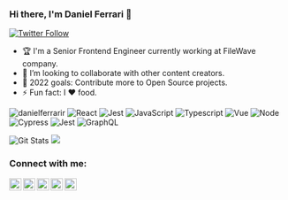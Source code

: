 ### Hi there, I'm Daniel Ferrari 👋

[![Twitter Follow](https://img.shields.io/twitter/follow/danielferrarir?color=1DA1F2&logo=twitter&style=for-the-badge)](https://twitter.com/intent/follow?original_referer=https%3A%2F%2Fgithub.com%2Fdanielferrarir&screen_name=danielferrarir)

- :trophy: I'm a Senior Frontend Engineer currently working at FileWave company.
- :open_hands: I’m looking to collaborate with other content creators.
- 🥅 2022 goals: Contribute more to Open Source projects.
- ⚡ Fun fact: I :heart: food.

<img src="https://komarev.com/ghpvc/?username=danielferrarir&color=brightgreen" alt="danielferrarir" /> <img src="https://img.shields.io/badge/-React%20JS-61DAFB?logo=react&logoColor=white&labelColor=61DAFB" alt="React" /> <img src="https://img.shields.io/badge/-Redux-764ABC?logo=redux&logoColor=white&labelColor=764ABC" alt="Jest" /> <img src="https://img.shields.io/badge/-JavaScript-F7DF1E?logo=javascript&logoColor=white&labelColor=F7DF1E" alt="JavaScript" /> <img src="https://img.shields.io/badge/-TypeScript-007ACC?logo=typescript&logoColor=white&labelColor=007ACC" alt="Typescript" /> <img src="https://img.shields.io/badge/-Vue%20JS-4FC08D?logo=vue.js&logoColor=white&labelColor=4FC08D" alt="Vue" /> <img src="https://img.shields.io/badge/-Node-green?logo=node.js&logoColor=white&labelColor=green" alt="Node" /> <img src="https://img.shields.io/badge/-Cypress-17202C?logo=cypress&logoColor=white&labelColor=17202C" alt="Cypress" /> <img src="https://img.shields.io/badge/-Jest-C21325?logo=jest&logoColor=white&labelColor=C21325" alt="Jest" /> <img src="https://img.shields.io/badge/-GraphQL-E10098?logo=graphql&logoColor=white&labelColor=E10098" alt="GraphQL" />

<img src="https://github-readme-stats.vercel.app/api?username=danielferrarir&count_private=true&show_icons=true&theme=tokyonight&hide=contribs,prs" alt="Git Stats" />

<img src="https://github-readme-stats.vercel.app/api/top-langs/?username=danielferrarir&hide=Java&layout=compact" />

### Connect with me:

[<img align="left" alt="DanielFerrari | YouTube" width="22px" src="https://cdn.jsdelivr.net/npm/simple-icons@v3/icons/youtube.svg" />][youtube]
[<img align="left" alt="DanielFerrari | Twitter" width="22px" src="https://cdn.jsdelivr.net/npm/simple-icons@v3/icons/twitter.svg" />][twitter]
[<img align="left" alt="DanielFerrari | LinkedIn" width="22px" src="https://cdn.jsdelivr.net/npm/simple-icons@v3/icons/linkedin.svg" />][linkedin]
[<img align="left" alt="DanielFerrari | Instagram" width="22px" src="https://cdn.jsdelivr.net/npm/simple-icons@v3/icons/instagram.svg" />][instagram]
[<img align="left" alt="DanielFerrari | Hotmail" width="22px" src="https://cdn.jsdelivr.net/npm/simple-icons@3.5.0/icons/microsoftoutlook.svg" />][Hotmail]

[youtube]: https://www.youtube.com/channel/UCaPSdc6msdWHNTQ-2UerNgA
[twitter]: https://twitter.com/danielferrarir
[linkedin]: https://linkedin.com/in/danielferrarirey
[instagram]: https://instagram.com/danielferrarir
[hotmail]: mailto:danielferrari@live.com
